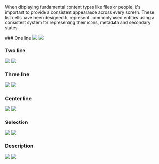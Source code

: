 When displaying fundamental content types like files or people, it's important to provide a consistent appearance across every screen. These list cells have been designed to represent commonly used entities using a consistent system for representing their icons, metadata and secondary states.

<DisplayToggle onText="Dark" offText="Light" label="Theme Switcher">
### One line

<img className="off" src="https://res.cdn.office.net/files/fabric-cdn-prod_20230126.003/fabric-website/images/controls/ios/updated/img_list_02_oneline_sharedleft_light.png?text=LightMode" />
<img className="on" src="https://res.cdn.office.net/files/fabric-cdn-prod_20230126.003/fabric-website/images/controls/ios/updated/img_list_02_oneline_sharedleft_dark.png?text=DarkMode" />

### Two line

<img className="off" src="https://res.cdn.office.net/files/fabric-cdn-prod_20230126.003/fabric-website/images/controls/ios/updated/img_list_06_twoline_sharedleft_light.png?text=LightMode" />
<img className="on" src="https://res.cdn.office.net/files/fabric-cdn-prod_20230126.003/fabric-website/images/controls/ios/updated/img_list_06_twoline_sharedleft.png?text=DarkMode" />

### Three line

<img className="off" src="https://res.cdn.office.net/files/fabric-cdn-prod_20230126.003/fabric-website/images/controls/ios/updated/img_list_08_threeline_sharedleft_light.png?text=LightMode" />
<img className="on" src="https://res.cdn.office.net/files/fabric-cdn-prod_20230126.003/fabric-website/images/controls/ios/updated/img_list_08_threeline_sharedleft_dark.png?text=DarkMode" />

### Center line

<img className="off" src="https://res.cdn.office.net/files/fabric-cdn-prod_20230126.003/fabric-website/images/controls/ios/updated/img_list_04_oneline_sharedcentered_light.png?text=LightMode" />
<img className="on" src="https://res.cdn.office.net/files/fabric-cdn-prod_20230126.003/fabric-website/images/controls/ios/updated/img_list_04_oneline_sharedcentered_dark.png?text=DarkMode" />

### Selection

<img className="off" src="https://res.cdn.office.net/files/fabric-cdn-prod_20230126.003/fabric-website/images/controls/ios/updated/img_list_09_selection_light.png?text=LightMode" />
<img className="on" src="https://res.cdn.office.net/files/fabric-cdn-prod_20230126.003/fabric-website/images/controls/ios/updated/img_list_09_selection_dark.png?text=DarkMode" />

### Description

<img className="off" src="https://res.cdn.office.net/files/fabric-cdn-prod_20230126.003/fabric-website/images/controls/ios/updated/img_list_10_description_light.png?text=LightMode" />
<img className="on" src="https://res.cdn.office.net/files/fabric-cdn-prod_20230126.003/fabric-website/images/controls/ios/updated/img_list_10_description_dark.png?text=DarkMode" />

</DisplayToggle>
